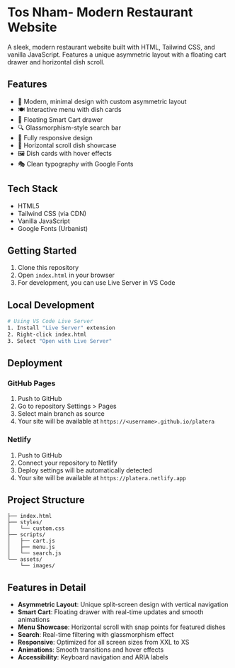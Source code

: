 # Tos Nham- Modern Restaurant Website

A sleek, modern restaurant website built with HTML, Tailwind CSS, and vanilla JavaScript. Features a unique asymmetric layout with a floating cart drawer and horizontal dish scroll.

## Features

- 🎨 Modern, minimal design with custom asymmetric layout
- 🍽️ Interactive menu with dish cards
- 🛒 Floating Smart Cart drawer
- 🔍 Glassmorphism-style search bar
- 📱 Fully responsive design
- 🎯 Horizontal scroll dish showcase
- 🖼️ Dish cards with hover effects
- 🎭 Clean typography with Google Fonts

## Tech Stack

- HTML5
- Tailwind CSS (via CDN)
- Vanilla JavaScript
- Google Fonts (Urbanist)

## Getting Started

1. Clone this repository
2. Open `index.html` in your browser
3. For development, you can use Live Server in VS Code

## Local Development

```bash
# Using VS Code Live Server
1. Install "Live Server" extension
2. Right-click index.html
3. Select "Open with Live Server"
```

## Deployment

### GitHub Pages
1. Push to GitHub
2. Go to repository Settings > Pages
3. Select main branch as source
4. Your site will be available at `https://<username>.github.io/platera`

### Netlify
1. Push to GitHub
2. Connect your repository to Netlify
3. Deploy settings will be automatically detected
4. Your site will be available at `https://platera.netlify.app`

## Project Structure

```
├── index.html
├── styles/
│   └── custom.css
├── scripts/
│   ├── cart.js
│   ├── menu.js
│   └── search.js
└── assets/
    └── images/
```

## Features in Detail

- **Asymmetric Layout**: Unique split-screen design with vertical navigation
- **Smart Cart**: Floating drawer with real-time updates and smooth animations
- **Menu Showcase**: Horizontal scroll with snap points for featured dishes
- **Search**: Real-time filtering with glassmorphism effect
- **Responsive**: Optimized for all screen sizes from XXL to XS
- **Animations**: Smooth transitions and hover effects
- **Accessibility**: Keyboard navigation and ARIA labels
